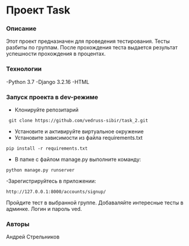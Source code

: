 # Проект Task

### Описание

Этот проект предназначен для проведения тестирования. Тесты разбиты по группам. После прохождения теста выдается результат успешности прохождения в процентах.

### Технологии

-Python 3.7
-Django 3.2.16
-HTML

### Запуск проекта в dev-режиме

- Клонируйте репозитарий

```
 git clone https://github.com/vedruss-sibir/task_2.git
```

- Установите и активируйте виртуальное окружение
- Установите зависимости из файла requirements.txt

```
pip install -r requirements.txt
```

- В папке с файлом manage.py выполните команду:

```
python manage.py runserver
```

-Зарегистрируйтесь в приложении:

```
http://127.0.0.1:8000/accounts/signup/
```

Пройдите тест в выбранной группе.
Добаваляйте интересные тесты в админке. Логин и пароль ved.

### Авторы

Андрей Стрельников
